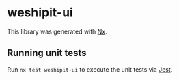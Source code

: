 # weshipit-ui

This library was generated with [Nx](https://nx.dev).

## Running unit tests

Run `nx test weshipit-ui` to execute the unit tests via [Jest](https://jestjs.io).
